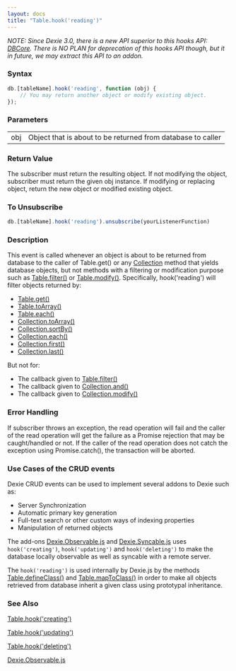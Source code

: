 ```yaml
---
layout: docs
title: "Table.hook('reading')"
---
```


*NOTE: Since Dexie 3.0, there is a new API superior to this hooks API: [DBCore](/docs/DBCore/DBCore). There is NO PLAN for deprecation of this hooks API though, but it in future, we may extract this API to an addon.*

### Syntax

```javascript
db.[tableName].hook('reading', function (obj) {
    // You may return another object or modify existing object.
});
```

### Parameters
<table>
<tr><td>obj</td><td>Object that is about to be returned from database to caller</td></tr>
</table>

### Return Value

The subscriber must return the resulting object. If not modifying the object, subscriber must return the given obj instance. If modifying or replacing object, return the new object or modified existing object.

### To Unsubscribe

```javascript
db.[tableName].hook('reading').unsubscribe(yourListenerFunction)
```

### Description

This event is called whenever an object is about to be returned from database to the caller of Table.get() or any [Collection](/docs/Collection/Collection) method that yields database objects, but not methods with a filtering or modification purpose such as [Table.filter()](/docs/Table/Table.filter()) or [Table.modify()](/docs/Table/Table.modify()). Specifically, hook('reading') will filter objects returned by:

* [Table.get()](/docs/Table/Table.get())
* [Table.toArray()](/docs/Table/Table.toArray())
* [Table.each()](/docs/Table/Table.each())
* [Collection.toArray()](/docs/Collection/Collection.toArray())
* [Collection.sortBy()](/docs/Collection/Collection.sortBy())
* [Collection.each()](/docs/Collection/Collection.each())
* [Collection.first()](/docs/Collection/Collection.first())
* [Collection.last()](/docs/Collection/Collection.last())

But not for:

* The callback given to [Table.filter()](/docs/Table/Table.filter())
* The callback given to [Collection.and()](/docs/Collection/Collection.and()) 
* The callback given to [Collection.modify()](/docs/Collection/Collection.modify())

### Error Handling

If subscriber throws an exception, the read operation will fail and the caller of the read operation will get the failure as a Promise rejection that may be caught/handled or not. If the caller of the read operation does not catch the exception using Promise.catch(), the transaction will be aborted.

### Use Cases of the CRUD events

Dexie CRUD events can be used to implement several addons to Dexie such as:
* Server Synchronization
* Automatic primary key generation
* Full-text search or other custom ways of indexing properties
* Manipulation of returned objects

The add-ons [Dexie.Observable.js](/docs/Observable/Dexie.Observable.js) and [Dexie.Syncable.js](/docs/Syncable/Dexie.Syncable.js) uses  `hook('creating')`, `hook('updating')` and `hook('deleting')` to make the database locally observable as well as syncable with a remote server.

The `hook('reading')` is used internally by Dexie.js by the methods [Table.defineClass()](/docs/Table/Table.defineClass()) and [Table.mapToClass()](.docs/Table/Table.mapToClass()) in order to make all objects retrieved from database inherit a given class using prototypal inheritance.

### See Also

[Table.hook('creating')](/docs/Table/Table.hook('creating'))

[Table.hook('updating')](/docs/Table/Table.hook('updating'))

[Table.hook('deleting')](/docs/Table/Table.hook('deleting'))

[Dexie.Observable.js](/docs/Observable/Dexie.Observable.js)
